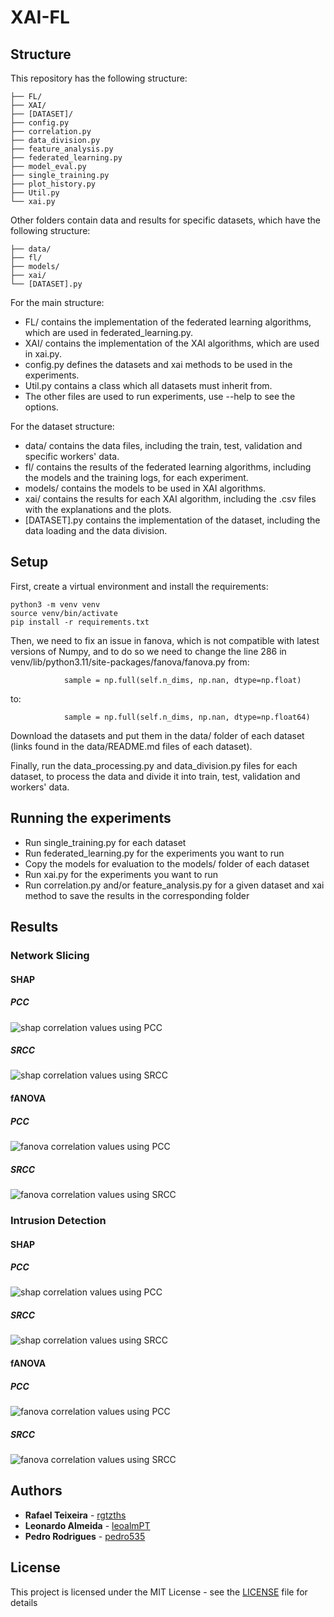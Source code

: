# XAI-FL

## Structure

This repository has the following structure:
```
├── FL/
├── XAI/
├── [DATASET]/
├── config.py
├── correlation.py
├── data_division.py
├── feature_analysis.py
├── federated_learning.py
├── model_eval.py
├── single_training.py
├── plot_history.py
├── Util.py
└── xai.py
```

Other folders contain data and results for specific datasets, which have the following structure:
```
├── data/
├── fl/
├── models/
├── xai/
└── [DATASET].py
```

For the main structure:
- FL/ contains the implementation of the federated learning algorithms, which are used in federated_learning.py. 
- XAI/ contains the implementation of the XAI algorithms, which are used in xai.py. 
- config.py defines the datasets and xai methods to be used in the experiments.
- Util.py contains a class which all datasets must inherit from.
- The other files are used to run experiments, use --help to see the options.

For the dataset structure:
- data/ contains the data files, including the train, test, validation and specific workers' data.
- fl/ contains the results of the federated learning algorithms, including the models and the training logs, for each experiment.
- models/ contains the models to be used in XAI algorithms.
- xai/ contains the results for each XAI algorithm, including the .csv files with the explanations and the plots.
- [DATASET].py contains the implementation of the dataset, including the data loading and the data division.

## Setup

First, create a virtual environment and install the requirements:
```
python3 -m venv venv
source venv/bin/activate
pip install -r requirements.txt
```

Then, we need to fix an issue in fanova, which is not compatible with latest versions of Numpy, and to do so we need to change the line 286 in venv/lib/python3.11/site-packages/fanova/fanova.py from:
```
            sample = np.full(self.n_dims, np.nan, dtype=np.float)
```
to:
```
            sample = np.full(self.n_dims, np.nan, dtype=np.float64)
```

Download the datasets and put them in the data/ folder of each dataset (links found in the data/README.md files of each dataset).

Finally, run the data_processing.py and data_division.py files for each dataset, to process the data and divide it into train, test, validation and workers' data.

## Running the experiments

- Run single_training.py for each dataset
- Run federated_learning.py for the experiments you want to run
- Copy the models for evaluation to the models/ folder of each dataset
- Run xai.py for the experiments you want to run
- Run correlation.py and/or feature_analysis.py for a given dataset and xai method to save the results in the corresponding folder

## Results

### Network Slicing

#### SHAP

##### PCC

![shap correlation values using PCC](Slicing5G/xai/shap/correlation_Pearson.png)

##### SRCC

![shap correlation values using SRCC](Slicing5G/xai/shap/correlation_Spearman.png)


#### fANOVA 

##### PCC

![fanova correlation values using PCC](Slicing5G/xai/fanova/correlation_Pearson.png)

##### SRCC

![fanova correlation values using SRCC](Slicing5G/xai/fanova/correlation_Spearman.png)


### Intrusion Detection

#### SHAP

##### PCC

![shap correlation values using PCC](IOT_DNL/xai/shap/correlation_Pearson.png)

##### SRCC

![shap correlation values using SRCC](IOT_DNL/xai/shap/correlation_Spearman.png)


#### fANOVA 

##### PCC

![fanova correlation values using PCC](IOT_DNL/xai/fanova/correlation_Pearson.png)

##### SRCC

![fanova correlation values using SRCC](IOT_DNL/xai/fanova/correlation_Spearman.png)


## Authors

* **Rafael Teixeira** - [rgtzths](https://github.com/rgtzths)
* **Leonardo Almeida** - [leoalmPT](https://github.com/leoalmPT/)
* **Pedro Rodrigues** - [pedro535](https://github.com/pedro535/)

## License

This project is licensed under the MIT License - see the [LICENSE](LICENSE) file for details